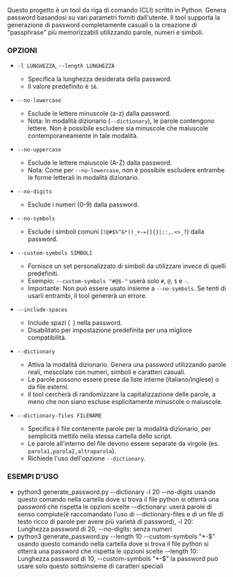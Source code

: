 Questo progetto è un tool da riga di comando (CLI) scritto in Python.
Genera password basandosi su vari parametri forniti dall'utente. Il tool supporta la generazione di password completamente casuali o la creazione di "passphrase" più memorizzabili utilizzando parole, numeri e simboli.

### OPZIONI

* `-l LUNGHEZZA`, `--length LUNGHEZZA`
    * Specifica la lunghezza desiderata della password.
    * Il valore predefinito è `16`.

* `--no-lowercase`
    * Esclude le lettere minuscole (a-z) dalla password.
    * Nota: In modalità dizionario (`--dictionary`), le parole contengono lettere. Non è possibile escludere sia minuscole che maiuscole contemporaneamente in tale modalità.

* `--no-uppercase`
    * Esclude le lettere maiuscole (A-Z) dalla password.
    * Nota: Come per `--no-lowercase`, non è possibile escludere entrambe le forme letterali in modalità dizionario.

* `--no-digits`
    * Esclude i numeri (0-9) dalla password.

* `--no-symbols`
    * Esclude i simboli comuni (`!@#$%^&*()_+-=[]{}|;:,.<>_?`) dalla password.

* `--custom-symbols SIMBOLI`
    * Fornisce un set personalizzato di simboli da utilizzare invece di quelli predefiniti.
    * Esempio: `--custom-symbols "#@$-"` userà solo `#`, `@`, `$` e `-`.
    * Importante: Non può essere usato insieme a `--no-symbols`. Se tenti di usarli entrambi, il tool genererà un errore.

* `--include-spaces`
    * Include spazi (` `) nella password.
    * Disabilitato per impostazione predefinita per una migliore compatibilità.

* `--dictionary`
    * Attiva la modalità dizionario. Genera una password utilizzando parole reali, mescolate con numeri, simboli e caratteri casuali.
    * Le parole possono essere prese da liste interne (italiano/inglese) o da file esterni.
    * Il tool cercherà di randomizzare la capitalizzazione delle parole, a meno che non siano escluse esplicitamente minuscole o maiuscole.

* `--dictionary-files FILENAME`
    * Specifica il file contenente parole per la modalità dizionario, per semplicità mettilo nella stessa cartella dello script.
    * Le parole all'interno del file devono essere separate da virgole (es. `parola1,parola2,altraparola`).
    * Richiede l'uso dell'opzione `--dictionary`.

### ESEMPI D'USO

* python3 generate_password.py --dictionary -l 20 --no-digits
usando questo comando nella cartella dove si trova il file python si otterrà una password che rispetta le opzioni scelte --dictionary: userà parole di senso compiute(è raccomandato l'uso di --dictionary-files e di un file di testo ricco di parole per avere più varietà di password),  -l 20: Lunghezza password di 20, --no-digits: senza numeri
* python3 generate_password.py --length 10 --custom-symbols "*-$"
usando questo comando nella cartella dove si trova il file python si otterrà una password che rispetta le opzioni scelte --length 10: Lunghezza password di 10, --custom-symbols "*-$" la password può usare solo questo sottoinsieme di caratteri speciali

